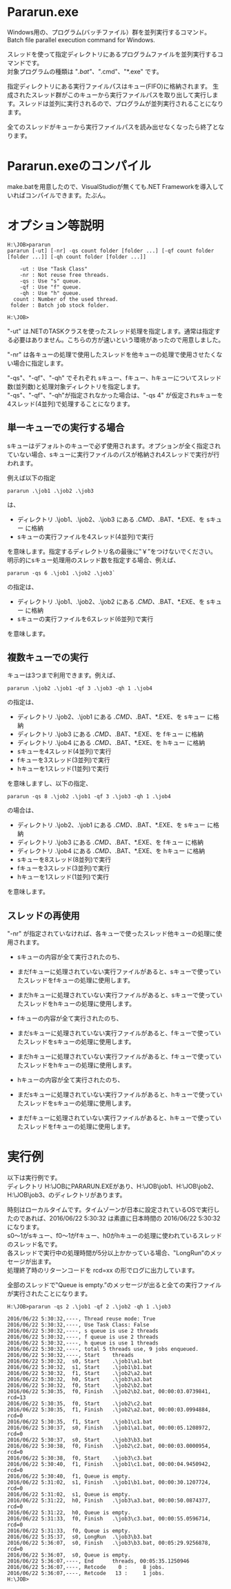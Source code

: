 # Pararun.exe
Windows用の、プログラム(バッチファイル）群を並列実行するコマンド。  
Batch file parallel execution command for Windows.

スレッドを使って指定ディレクトリにあるプログラムファイルを並列実行するコマンドです。  
対象プログラムの種類は "*.bat"、"*.cmd"、"*.exe" です。

指定ディレクトリにある実行ファイルパスはキュー(FIFO)に格納されます。
生成されたスレッド群がこのキューから実行ファイルパスを取り出して実行します。スレッドは並列に実行されるので、プログラムが並列実行されることになります。

全てのスレッドがキューから実行ファイルパスを読み出せなくなったら終了となります。 

# Pararun.exeのコンパイル
make.batを用意したので、VisualStudioが無くても.NET Frameworkを導入していればコンパイルできます。たぶん。


# オプション等説明
    H:\JOB>pararun
    pararun [-ut] [-nr] -qs count folder [folder ...] [-qf count folder [folder ...]] [-qh count folder [folder ...]]
    
        -ut : Use "Task Class"
        -nr : Not reuse free threads.
        -qs : Use "s" queue.
        -qf : Use "f" queue.
        -qh : Use "h" queue.
      count : Number of the used thread.
     folder : Batch job stock folder.
    
    H:\JOB>

"-ut" は.NETのTASKクラスを使ったスレッド処理を指定します。通常は指定する必要はありません。こちらの方が速いという環境があったので用意しました。

"-nr" は各キューの処理で使用したスレッドを他キューの処理で使用させたくない場合に指定します。

"-qs"、"-qf"、"-qh" でそれぞれ sキュー、fキュー、hキューについてスレッド数(並列数)と処理対象ディレクトリを指定します。  
"-qs"、"-qf"、"-qh"が指定されなかった場合は、"-qs 4" が仮定されsキューを4スレッド(4並列)で処理することになります。

## 単一キューでの実行する場合
sキューはデフォルトのキューで必ず使用されます。オプションが全く指定されていない場合、sキューに実行ファイルのパスが格納され4スレッドで実行が行われます。

例えば以下の指定
    
    pararun .\job1 .\job2 .\job3
    
は、

* ディレクトリ .\job1、.\job2、.\job3 にある *.CMD、*.BAT、*.EXE、を sキュー に格納
* sキューの実行ファイルを4スレッド(4並列)で実行

を意味します。指定するディレクトリ名の最後に‟￥”をつけないでください。  
明示的にsキュー処理用のスレッド数を指定する場合、例えば、
    
    pararun -qs 6 .\job1 .\job2 .\job3`
    
の指定は、

* ディレクトリ .\job1、.\job2、.\job2 にある *.CMD、*.BAT、*.EXE、を sキュー に格納
* sキューの実行ファイルを6スレッド(6並列)で実行

を意味します。

## 複数キューでの実行

キューは3つまで利用できます。例えば、
    
    pararun .\job2 .\job1 -qf 3 .\job3 -qh 1 .\job4
    
の指定は、

* ディレクトリ .\job2、.\job1 にある *.CMD、*.BAT、*.EXE、を sキュー に格納
* ディレクトリ .\job3 にある *.CMD、*.BAT、*.EXE、を fキュー に格納
* ディレクトリ .\job4 にある *.CMD、*.BAT、*.EXE、を hキュー に格納
* sキューを4スレッド(4並列)で実行
* fキューを3スレッド(3並列)で実行
* hキューを1スレッド(1並列)で実行

を意味しますし、以下の指定、
    
    pararun -qs 8 .\job2 .\job1 -qf 3 .\job3 -qh 1 .\job4
    
の場合は、

* ディレクトリ .\job2、.\job1 にある *.CMD、*.BAT、*.EXE、を sキュー に格納
* ディレクトリ .\job3 にある *.CMD、*.BAT、*.EXE、を fキュー に格納
* ディレクトリ .\job4 にある *.CMD、*.BAT、*.EXE、を hキュー に格納
* sキューを8スレッド(8並列)で実行
* fキューを3スレッド(3並列)で実行
* hキューを1スレッド(1並列)で実行

を意味します。

## スレッドの再使用
"-nr" が指定されていなければ、各キューで使ったスレッド他キューの処理に使用されます。

* sキューの内容が全て実行されたのち、
 * まだfキューに処理されていない実行ファイルがあると、sキューで使っていたスレッドをfキューの処理に使用します。
 * まだhキューに処理されていない実行ファイルがあると、sキューで使っていたスレッドをhキューの処理に使用します。

* fキューの内容が全て実行されたのち、
 * まだsキューに処理されていない実行ファイルがあると、fキューで使っていたスレッドをsキューの処理に使用します。
 * まだhキューに処理されていない実行ファイルがあると、fキューで使っていたスレッドをhキューの処理に使用します。

* hキューの内容が全て実行されたのち、
 * まだsキューに処理されていない実行ファイルがあると、hキューで使っていたスレッドをsキューの処理に使用します。
 * まだfキューに処理されていない実行ファイルがあると、hキューで使っていたスレッドをfキューの処理に使用します。

# 実行例
以下は実行例です。   
ディレクトリ H:\JOBにPARARUN.EXEがあり、H:\JOB\job1、H:\JOB\job2、H:\JOB\job3、のディレクトリがあります。 

時刻はローカルタイムです。タイムゾーンが日本に設定されているOSで実行したのであれば、2016/06/22 5:30:32 は素直に日本時間の 2016/06/22 5:30:32 になります。  
s0～1がsキュー、f0～1がfキュー、h0がhキューの処理に使われているスレッドのスレッド名です。  
各スレッドで実行中の処理時間が5分以上かかっている場合、‟LongRun”のメッセージが出ます。  
処理終了時のリターンコードを rcd=xx の形でログに出力しています。

全部のスレッドで‟Queue is empty.”のメッセージが出ると全ての実行ファイルが実行されたことになります。
    
    H:\JOB>pararun -qs 2 .\job1 -qf 2 .\job2 -qh 1 .\job3
    
    2016/06/22 5:30:32,----, Thread reuse mode: True
    2016/06/22 5:30:32,----, Use Task Class: False
    2016/06/22 5:30:32,----, s queue is use 2 threads
    2016/06/22 5:30:32,----, f queue is use 2 threads
    2016/06/22 5:30:32,----, h queue is use 1 threads
    2016/06/22 5:30:32,----, total 5 threads use, 9 jobs enqueued.
    2016/06/22 5:30:32,----, Start    threads
    2016/06/22 5:30:32,  s0, Start    .\job1\a1.bat
    2016/06/22 5:30:32,  s1, Start    .\job1\b1.bat
    2016/06/22 5:30:32,  f1, Start    .\job2\a2.bat
    2016/06/22 5:30:32,  h0, Start    .\job3\a3.bat
    2016/06/22 5:30:32,  f0, Start    .\job2\b2.bat
    2016/06/22 5:30:35,  f0, Finish   .\job2\b2.bat, 00:00:03.0739841, rcd=13
    2016/06/22 5:30:35,  f0, Start    .\job2\c2.bat
    2016/06/22 5:30:35,  f1, Finish   .\job2\a2.bat, 00:00:03.0994884, rcd=0
    2016/06/22 5:30:35,  f1, Start    .\job1\c1.bat
    2016/06/22 5:30:37,  s0, Finish   .\job1\a1.bat, 00:00:05.1208972, rcd=0
    2016/06/22 5:30:37,  s0, Start    .\job3\b3.bat
    2016/06/22 5:30:38,  f0, Finish   .\job2\c2.bat, 00:00:03.0000954, rcd=0
    2016/06/22 5:30:38,  f0, Start    .\job3\c3.bat
    2016/06/22 5:30:40,  f1, Finish   .\job1\c1.bat, 00:00:04.9450942, rcd=0
    2016/06/22 5:30:40,  f1, Queue is empty.
    2016/06/22 5:31:02,  s1, Finish   .\job1\b1.bat, 00:00:30.1207724, rcd=0
    2016/06/22 5:31:02,  s1, Queue is empty.
    2016/06/22 5:31:22,  h0, Finish   .\job3\a3.bat, 00:00:50.0874377, rcd=0
    2016/06/22 5:31:22,  h0, Queue is empty.
    2016/06/22 5:31:33,  f0, Finish   .\job3\c3.bat, 00:00:55.0596714, rcd=0
    2016/06/22 5:31:33,  f0, Queue is empty.
    2016/06/22 5:35:37,  s0, LongRun  .\job3\b3.bat
    2016/06/22 5:36:07,  s0, Finish   .\job3\b3.bat, 00:05:29.9256878, rcd=0
    2016/06/22 5:36:07,  s0, Queue is empty.
    2016/06/22 5:36:07,----, End      threads, 00:05:35.1250946
    2016/06/22 5:36:07,----, Retcode    0 :     8 jobs.
    2016/06/22 5:36:07,----, Retcode   13 :     1 jobs.
    H:\JOB>
    

